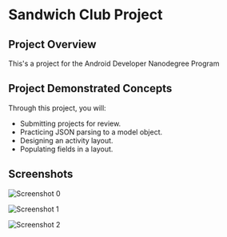 # Sandwich Club Project

## Project Overview
This's a project for the Android Developer Nanodegree Program

## Project Demonstrated Concepts
Through this project, you will:
- Submitting projects for review.
- Practicing JSON parsing to a model object.
- Designing an activity layout.
- Populating fields in a layout.

## Screenshots

![Screenshot 0](http://oi63.tinypic.com/30uzlzr.jpg)

![Screenshot 1](https://pasteboard.co/H7ULf1g.png)

![Screenshot 2](http://oi68.tinypic.com/awtbvl.jpg)

